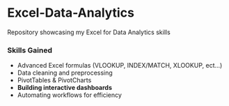 # Excel-Data-Analytics
Repository showcasing my Excel for Data Analytics skills

### Skills Gained
- Advanced Excel formulas (VLOOKUP, INDEX/MATCH, XLOOKUP, ect...)
- Data cleaning and preprocessing
- PivotTables & PivotCharts
- **Building interactive dashboards**
- Automating workflows for efficiency

